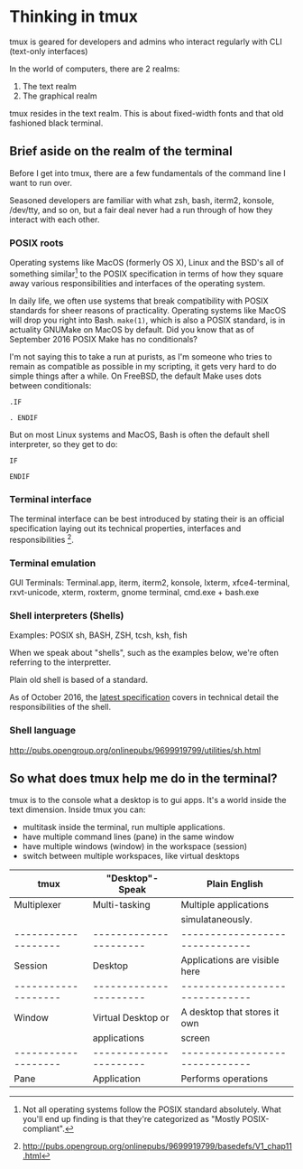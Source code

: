 # Thinking in tmux

tmux is geared for developers and admins who interact regularly with
CLI (text-only interfaces)

In the world of computers, there are 2 realms:

1. The text realm
2. The graphical realm

tmux resides in the text realm. This is about fixed-width fonts and that
old fashioned black terminal.

## Brief aside on the realm of the terminal

Before I get into tmux, there are a few fundamentals of the command line I want
to run over.

Seasoned developers are familiar with what zsh, bash, iterm2, konsole, /dev/tty,
and so on, but a fair deal never had a run through of how they interact with
each other.

### POSIX roots

Operating systems like MacOS (formerly OS X), Linux and the BSD's all of
something similar[^similar-POSIX] to the POSIX specification in terms of how
they square away various responsibilities and interfaces of the operating
system.

[^similar-POSIX]: Not all operating systems follow the POSIX standard
absolutely. What you'll end up finding is that they're categorized as "Mostly POSIX-compliant"[^posix-compliant-wikipedia].

In daily life, we often use systems that break compatibility with POSIX
standards for sheer reasons of practicality. Operating systems like MacOS will
drop you right into Bash. ``make(1)``, which is also a POSIX standard, is in
actuality GNUMake on MacOS by default.  Did you know that as of September 2016
POSIX Make has no conditionals?

I'm not saying this to take a run at purists, as I'm someone who tries to remain
as compatible as possible in my scripting, it gets very hard to do simple
things after a while. On FreeBSD, the default Make uses dots between
conditionals:

    .IF

    . ENDIF

But on most Linux systems and MacOS, Bash is often the default shell
interpreter, so they get to do:

    IF

    ENDIF

### Terminal interface

The terminal interface can be best introduced by stating their is an official
specification laying out its technical properties, interfaces and
responsibilities [^opengroup-terminalinterface].


[^opengroup-terminalinterface]: http://pubs.opengroup.org/onlinepubs/9699919799/basedefs/V1_chap11.html
[^posix-compliant-wikipedia]: https://en.wikipedia.org/wiki/POSIX#Mostly_POSIX-compliant

### Terminal emulation

GUI Terminals: Terminal.app, iterm, iterm2, konsole, lxterm, xfce4-terminal,
rxvt-unicode, xterm, roxterm, gnome terminal, cmd.exe + bash.exe

### Shell interpreters (Shells)

Examples: POSIX sh, BASH, ZSH, tcsh, ksh, fish

When we speak about "shells", such as the examples below, we're often referring
to the interpretter.

Plain old shell is based of a standard.

As of October 2016, the [latest specification](http://pubs.opengroup.org/onlinepubs/9699919799/utilities/V3_chap02.html#tag_18_01)
covers in technical detail the responsibilities of the shell.


### Shell language

http://pubs.opengroup.org/onlinepubs/9699919799/utilities/sh.html

## So what does tmux help me do in the terminal?

tmux is to the console what a desktop is to gui apps. It's a world inside
the text dimension. Inside tmux you can:

- multitask inside the terminal, run multiple applications.
- have multiple command lines (pane) in the same window
- have multiple windows (window) in the workspace (session)
- switch between multiple workspaces, like virtual desktops

|**tmux**               |**"Desktop"-Speak**       |**Plain English**                 |
|-------------------|----------------------|------------------------------|
|Multiplexer        |Multi-tasking         |Multiple applications         |
|                   |                      |simulataneously.              |
|-------------------|----------------------|------------------------------|
|Session            |Desktop               |Applications are visible here |
|-------------------|----------------------|------------------------------|
|Window             |Virtual Desktop or    |A desktop that stores it own  |
|                   |applications          |screen			  |
|-------------------|----------------------|------------------------------|
|Pane               |Application           |Performs operations           |
